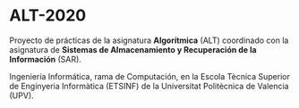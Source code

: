 # ALT-2020
Proyecto de prácticas de la asignatura **Algorítmica** (ALT) coordinado con la asignatura de **Sistemas de Almacenamiento y Recuperación de la Información** (SAR).

Ingeniería Informática, rama de Computación, en la Escola Tècnica Superior de Enginyeria Informàtica (ETSINF) de la Universitat Politècnica de Valencia (UPV).
